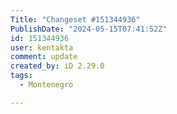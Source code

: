 ```yaml
---
Title: "Changeset #151344936"
PublishDate: "2024-05-15T07:41:52Z"
id: 151344936
user: kentakta
comment: update
created_by: iD 2.29.0
tags:
  - Montenegro

---
```

